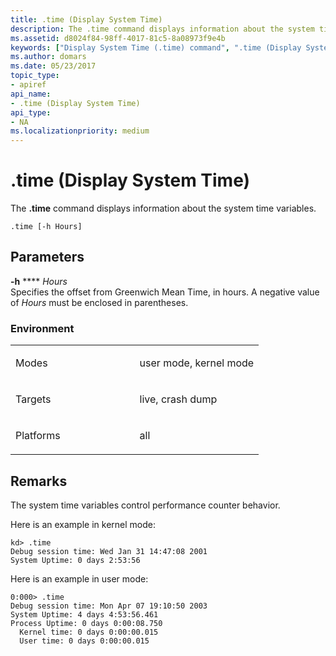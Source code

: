 ```yaml
---
title: .time (Display System Time)
description: The .time command displays information about the system time variables.
ms.assetid: d8024f84-98ff-4017-81c5-8a08973f9e4b
keywords: ["Display System Time (.time) command", ".time (Display System Time) Windows Debugging"]
ms.author: domars
ms.date: 05/23/2017
topic_type:
- apiref
api_name:
- .time (Display System Time)
api_type:
- NA
ms.localizationpriority: medium
---
```


# .time (Display System Time)


The **.time** command displays information about the system time variables.

```dbgcmd
.time [-h Hours]
```

## <span id="ddk_meta_display_system_time_dbg"></span><span id="DDK_META_DISPLAY_SYSTEM_TIME_DBG"></span>Parameters


<span id="_______-h________Hours______"></span><span id="_______-h________hours______"></span><span id="_______-H________HOURS______"></span> **-h** **** *Hours*   
Specifies the offset from Greenwich Mean Time, in hours. A negative value of *Hours* must be enclosed in parentheses.

<span></span>  

### <span id="Environment"></span><span id="environment"></span><span id="ENVIRONMENT"></span>Environment

<table>
<colgroup>
<col width="50%" />
<col width="50%" />
</colgroup>
<tbody>
<tr class="odd">
<td align="left"><p>Modes</p></td>
<td align="left"><p>user mode, kernel mode</p></td>
</tr>
<tr class="even">
<td align="left"><p>Targets</p></td>
<td align="left"><p>live, crash dump</p></td>
</tr>
<tr class="odd">
<td align="left"><p>Platforms</p></td>
<td align="left"><p>all</p></td>
</tr>
</tbody>
</table>

 

Remarks
-------

The system time variables control performance counter behavior.

Here is an example in kernel mode:

```dbgcmd
kd> .time
Debug session time: Wed Jan 31 14:47:08 2001
System Uptime: 0 days 2:53:56 
```

Here is an example in user mode:

```dbgcmd
0:000> .time
Debug session time: Mon Apr 07 19:10:50 2003
System Uptime: 4 days 4:53:56.461
Process Uptime: 0 days 0:00:08.750
  Kernel time: 0 days 0:00:00.015
  User time: 0 days 0:00:00.015
```

 

 





